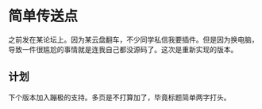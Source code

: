 # 简单传送点
之前发在某论坛上。因为某云盘翻车，不少同学私信我要插件。但是因为换电脑，导致一件很尴尬的事情就是连我自己都没源码了。这次是重新实现的版本。

## 计划
下个版本加入蹦极的支持。多页是不打算加了，毕竟标题简单两字打头。